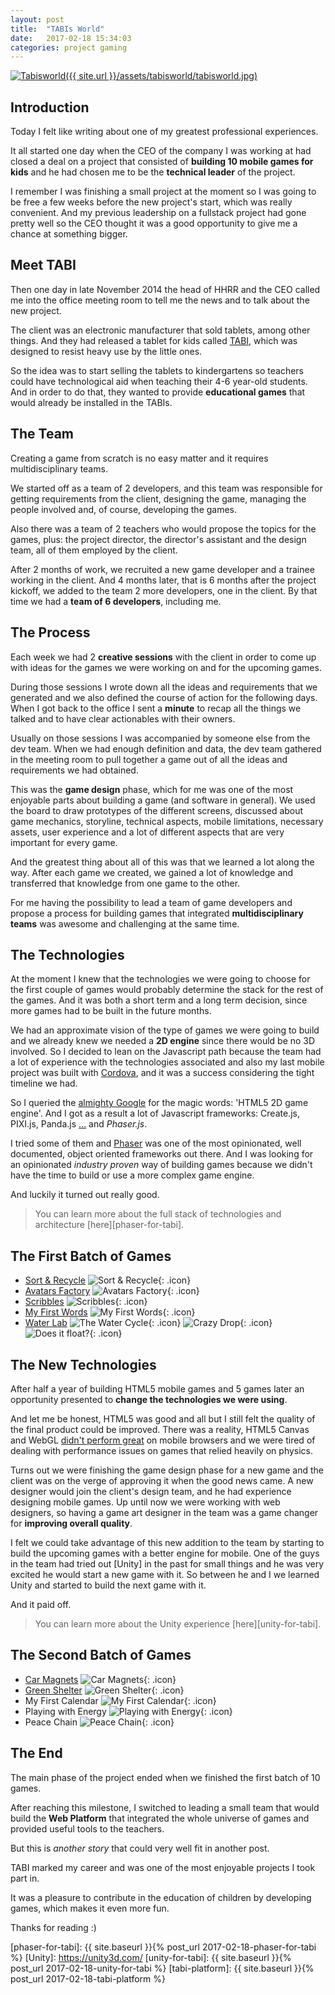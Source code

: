 ```yaml
---
layout: post
title:  "TABIs World"
date:   2017-02-18 15:34:03
categories: project gaming
---
```


[![Tabisworld]({{ site.url }}/assets/tabisworld/tabisworld.jpg)][tabisworld]

## Introduction

Today I felt like writing about one of my greatest professional experiences.

It all started one day when the CEO of the company I was working at had closed a deal on a project that consisted of **building 10 mobile games for kids** and he had chosen me to be the **technical leader** of the project.

I remember I was finishing a small project at the moment so I was going to be free a few weeks before the new project's start, which was really convenient. And my previous leadership on a fullstack project had gone pretty well so the CEO thought it was a good opportunity to give me a chance at something bigger.

## Meet TABI

Then one day in late November 2014 the head of HHRR and the CEO called me into the office meeting room to tell me the news and to talk about the new project.

The client was an electronic manufacturer that sold tablets, among other things. And they had released a tablet for kids called [TABI][tabisworld], which was designed to resist heavy use by the little ones.

So the idea was to start selling the tablets to kindergartens so teachers could have technological aid when teaching their 4-6 year-old students. And in order to do that, they wanted to provide **educational games** that would already be installed in the TABIs.

## The Team

Creating a game from scratch is no easy matter and it requires multidisciplinary teams.

We started off as a team of 2 developers, and this team was responsible for getting requirements from the client, designing the game, managing the people involved and, of course, developing the games.

Also there was a team of 2 teachers who would propose the topics for the games, plus: the project director, the director's assistant and the design team, all of them employed by the client.

After 2 months of work, we recruited a new game developer and a trainee working in the client. And 4 months later, that is 6 months after the project kickoff, we added to the team 2 more developers, one in the client. By that time we had a **team of 6 developers**, including me.

## The Process

Each week we had 2 **creative sessions** with the client in order to come up with ideas for the games we were working on and for the upcoming games.

During those sessions I wrote down all the ideas and requirements that we generated and we also defined the course of action for the following days. When I got back to the office I sent a **minute** to recap all the things we talked and to have clear actionables with their owners.

Usually on those sessions I was accompanied by someone else from the dev team. When we had enough definition and data, the dev team gathered in the meeting room to pull together a game out of all the ideas and requirements we had obtained.

This was the **game design** phase, which for me was one of the most enjoyable parts about building a game (and software in general). We used the board to draw prototypes of the different screens, discussed about game mechanics, storyline, technical aspects, mobile limitations, necessary assets, user experience and a lot of different aspects that are very important for every game.

And the greatest thing about all of this was that we learned a lot along the way. After each game we created, we gained a lot of knowledge and transferred that knowledge from one game to the other.

For me having the possibility to lead a team of game developers and propose a process for building games that integrated **multidisciplinary teams** was awesome and challenging at the same time.

## The Technologies

At the moment I knew that the technologies we were going to choose for the first couple of games would probably determine the stack for the rest of the games. And it was both a short term and a long term decision, since more games had to be built in the future months.

We had an approximate vision of the type of games we were going to build and we already knew we needed a **2D engine** since there would be no 3D involved. So I decided to lean on the Javascript path because the team had a lot of experience with the technologies associated and also my last mobile project was built with [Cordova], and it was a success considering the tight timeline we had.

So I queried the [almighty Google](http://bfy.tw/AiPi) for the magic words: 'HTML5 2D game engine'. And I got as a result a lot of Javascript frameworks: Create.js, PIXI.js, Panda.js [...][html5-engines] and _Phaser.js_.

I tried some of them and [Phaser] was one of the most opinionated, well documented, object oriented frameworks out there. And I was looking for an opinionated _industry proven_ way of building games because we didn't have the time to build or use a more complex game engine.

And luckily it turned out really good.

> You can learn more about the full stack of technologies and architecture [here][phaser-for-tabi].

## The First Batch of Games

* [Sort & Recycle] ![Sort & Recycle](/assets/tabisworld/game-icons/sort-and-recycle.png){: .icon}
* [Avatars Factory] ![Avatars Factory](/assets/tabisworld/game-icons/avatars-factory.png){: .icon}
* [Scribbles] ![Scribbles](/assets/tabisworld/game-icons/scribbles.png){: .icon}
* [My First Words] ![My First Words](/assets/tabisworld/game-icons/my-first-words.png){: .icon}
* [Water Lab] ![The Water Cycle](/assets/tabisworld/game-icons/the-water-cycle.png){: .icon} ![Crazy Drop](/assets/tabisworld/game-icons/crazy-drop.png){: .icon} ![Does it float?](/assets/tabisworld/game-icons/does-it-float.png){: .icon}

## The New Technologies

After half a year of building HTML5 mobile games and 5 games later an opportunity presented to **change the technologies we were using**.

And let me be honest, HTML5 was good and all but I still felt the quality of the final product could be improved. There was a reality, HTML5 Canvas and WebGL [didn't perform great][mobile-performance] on mobile browsers and we were tired of dealing with performance issues on games that relied heavily on physics.

Turns out we were finishing the game design phase for a new game and the client was on the verge of approving it when the good news came. A new designer would join the client's design team, and he had experience designing mobile games. Up until now we were working with web designers, so having a game art designer in the team was a game changer for **improving overall quality**.

I felt we could take advantage of this new addition to the team by starting to build the upcoming games with a better engine for mobile. One of the guys in the team had tried out [Unity] in the past for small things and he was very excited he would start a new game with it. So between he and I we learned Unity and started to build the next game with it.

And it paid off.

> You can learn more about the Unity experience [here][unity-for-tabi].

## The Second Batch of Games

* [Car Magnets] ![Car Magnets](/assets/tabisworld/game-icons/car-magnets.png){: .icon}
* [Green Shelter] ![Green Shelter](/assets/tabisworld/game-icons/green-shelter.png){: .icon}
* My First Calendar ![My First Calendar](/assets/tabisworld/game-icons/my-first-calendar.png){: .icon}
* Playing with Energy ![Playing with Energy](/assets/tabisworld/game-icons/playing-with-energies.png){: .icon}
* Peace Chain ![Peace Chain](/assets/tabisworld/game-icons/peace-chain.png){: .icon}

## The End

The main phase of the project ended when we finished the first batch of 10 games.

After reaching this milestone, I switched to leading a small team that would build the **Web Platform** that integrated the whole universe of games and provided useful tools to the teachers.

But this is _another story_ that could very well fit in another post.

TABI marked my career and was one of the most enjoyable projects I took part in.

It was a pleasure to contribute in the education of children by developing games, which makes it even more fun.

Thanks for reading :)

[tabisworld]: http://www.tabisworld.com/
[html5-engines]: https://html5gameengine.com/tag/2d
[Cordova]: https://cordova.apache.org/
[Phaser]: http://phaser.io/
[mobile-performance]: http://www.html5gamedevs.com/topic/14036-how-to-improve-performance-on-mobile/
[phaser-for-tabi]: {{ site.baseurl }}{% post_url 2017-02-18-phaser-for-tabi %}
[Unity]: https://unity3d.com/
[unity-for-tabi]: {{ site.baseurl }}{% post_url 2017-02-18-unity-for-tabi %}
[tabi-platform]: {{ site.baseurl }}{% post_url 2017-02-18-tabi-platform %}

[Sort & Recycle]: http://eurocase.com/clasifica-y-recicla-app-educativa-tabi
[Avatars Factory]: http://eurocase.com/nueva-app-Tabi-fabrica-de-avatares
[Scribbles]: http://eurocase.com/nueva-app-Tabi-grafismos-con-boni
[My First Words]: http://eurocase.com/press/detail/83
[Water Lab]: http://eurocase.com/tabi-apps-para-pequenios-cientificos
[Car Magnets]: http://eurocase.com/press/detail/80
[Green Shelter]: http://eurocase.com/press/detail/86
